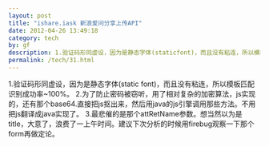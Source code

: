 ```yaml
---
layout: post
title: "ishare.iask 新浪爱问分享上传API"
date: 2012-04-26 13:49:18
category: tech
by: gf
description: 1.验证码形同虚设，因为是静态字体(staticfont)，而且没有粘连，所以模板匹配识别成功率~100%。2.为了防止密码被窃听，用了相对复杂的加密算法，js实现的，还有那个base64.直接把js抠
permalink: /tech/31.html
---
```

1.验证码形同虚设，因为是静态字体(static font)，而且没有粘连，所以模板匹配识别成功率~100%。 2.为了防止密码被窃听，用了相对复杂的加密算法，js实现的，还有那个base64.直接把js抠出来，然后用java的js引擎调用那些方法。不用把js翻译成java实现了。 3.最悲催的是那个attRetName参数。想当然以为是title，大意了，浪费了一上午时间。建议下次分析的时候用firebug观察一下那个form再做定论。
